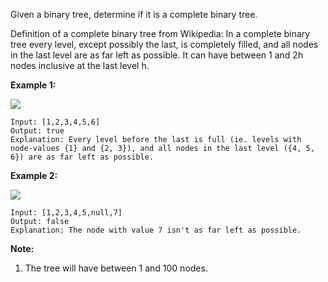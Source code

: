 Given a binary tree, determine if it is a complete binary tree.

Definition of a complete binary tree from Wikipedia:
In a complete binary tree every level, except possibly the last, is completely filled, and all nodes in the last level are as far left as possible. It can have between 1 and 2h nodes inclusive at the last level h.

 

**Example 1:**

![](https://assets.leetcode.com/uploads/2018/12/15/complete-binary-tree-1.png)
```
Input: [1,2,3,4,5,6]
Output: true
Explanation: Every level before the last is full (ie. levels with node-values {1} and {2, 3}), and all nodes in the last level ({4, 5, 6}) are as far left as possible.
```
**Example 2:**

![](https://assets.leetcode.com/uploads/2018/12/15/complete-binary-tree-2.png)

```
Input: [1,2,3,4,5,null,7]
Output: false
Explanation: The node with value 7 isn't as far left as possible.
``` 
**Note:**

1. The tree will have between 1 and 100 nodes.